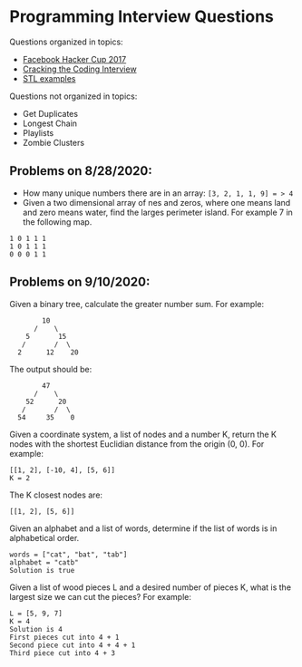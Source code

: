 # Programming Interview Questions

Questions organized in topics:

* [Facebook Hacker Cup 2017](./HackerCup2017)
* [Cracking the Coding Interview](./CrackingTheCodingInterview)
* [STL examples](./stl)

Questions not organized in topics:

* Get Duplicates
* Longest Chain
* Playlists
* Zombie Clusters

## Problems on 8/28/2020:

* How many unique numbers there are in an array: `[3, 2, 1, 1, 9] = > 4`
* Given a two dimensional array of nes and zeros, where one means land and zero means water, find the larges perimeter island. For example 7 in the following map.

```
1 0 1 1 1
1 0 1 1 1
0 0 0 1 1
```

## Problems on 9/10/2020:

Given a binary tree, calculate the greater number sum. For example:

```
        10
      /    \
    5       15
   /       /  \
  2      12    20
```

The output should be:

```
        47
      /    \
    52      20
   /       /  \
  54     35    0
```

Given a coordinate system, a list of nodes and a number K, return the K nodes with the shortest Euclidian distance from the origin (0, 0). For example:

```
[[1, 2], [-10, 4], [5, 6]]
K = 2
```

The K closest nodes are:

```
[[1, 2], [5, 6]]
```

Given an alphabet and a list of words, determine if the list of words is in alphabetical order.

```
words = ["cat", "bat", "tab"]
alphabet = "catb"
Solution is true
```

Given a list of wood pieces L and a desired number of pieces K, what is the largest size we can cut the pieces? For example:

```
L = [5, 9, 7]
K = 4
Solution is 4
First pieces cut into 4 + 1
Second piece cut into 4 + 4 + 1
Third piece cut into 4 + 3
```
